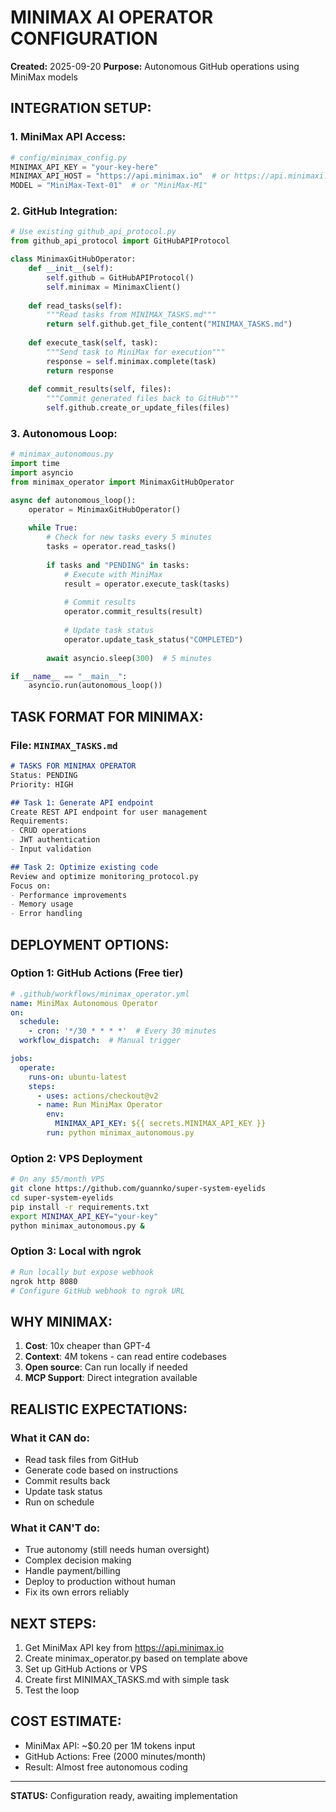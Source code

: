 # MINIMAX AI OPERATOR CONFIGURATION
**Created:** 2025-09-20
**Purpose:** Autonomous GitHub operations using MiniMax models

## INTEGRATION SETUP:

### 1. MiniMax API Access:
```python
# config/minimax_config.py
MINIMAX_API_KEY = "your-key-here"
MINIMAX_API_HOST = "https://api.minimax.io"  # or https://api.minimaxi.com
MODEL = "MiniMax-Text-01"  # or "MiniMax-M1"
```

### 2. GitHub Integration:
```python
# Use existing github_api_protocol.py
from github_api_protocol import GitHubAPIProtocol

class MinimaxGitHubOperator:
    def __init__(self):
        self.github = GitHubAPIProtocol()
        self.minimax = MinimaxClient()
    
    def read_tasks(self):
        """Read tasks from MINIMAX_TASKS.md"""
        return self.github.get_file_content("MINIMAX_TASKS.md")
    
    def execute_task(self, task):
        """Send task to MiniMax for execution"""
        response = self.minimax.complete(task)
        return response
    
    def commit_results(self, files):
        """Commit generated files back to GitHub"""
        self.github.create_or_update_files(files)
```

### 3. Autonomous Loop:
```python
# minimax_autonomous.py
import time
import asyncio
from minimax_operator import MinimaxGitHubOperator

async def autonomous_loop():
    operator = MinimaxGitHubOperator()
    
    while True:
        # Check for new tasks every 5 minutes
        tasks = operator.read_tasks()
        
        if tasks and "PENDING" in tasks:
            # Execute with MiniMax
            result = operator.execute_task(tasks)
            
            # Commit results
            operator.commit_results(result)
            
            # Update task status
            operator.update_task_status("COMPLETED")
        
        await asyncio.sleep(300)  # 5 minutes

if __name__ == "__main__":
    asyncio.run(autonomous_loop())
```

## TASK FORMAT FOR MINIMAX:

### File: `MINIMAX_TASKS.md`
```markdown
# TASKS FOR MINIMAX OPERATOR
Status: PENDING
Priority: HIGH

## Task 1: Generate API endpoint
Create REST API endpoint for user management
Requirements:
- CRUD operations
- JWT authentication
- Input validation

## Task 2: Optimize existing code
Review and optimize monitoring_protocol.py
Focus on:
- Performance improvements
- Memory usage
- Error handling
```

## DEPLOYMENT OPTIONS:

### Option 1: GitHub Actions (Free tier)
```yaml
# .github/workflows/minimax_operator.yml
name: MiniMax Autonomous Operator
on:
  schedule:
    - cron: '*/30 * * * *'  # Every 30 minutes
  workflow_dispatch:  # Manual trigger

jobs:
  operate:
    runs-on: ubuntu-latest
    steps:
      - uses: actions/checkout@v2
      - name: Run MiniMax Operator
        env:
          MINIMAX_API_KEY: ${{ secrets.MINIMAX_API_KEY }}
        run: python minimax_autonomous.py
```

### Option 2: VPS Deployment
```bash
# On any $5/month VPS
git clone https://github.com/guannko/super-system-eyelids
cd super-system-eyelids
pip install -r requirements.txt
export MINIMAX_API_KEY="your-key"
python minimax_autonomous.py &
```

### Option 3: Local with ngrok
```bash
# Run locally but expose webhook
ngrok http 8080
# Configure GitHub webhook to ngrok URL
```

## WHY MINIMAX:

1. **Cost**: 10x cheaper than GPT-4
2. **Context**: 4M tokens - can read entire codebases
3. **Open source**: Can run locally if needed
4. **MCP Support**: Direct integration available

## REALISTIC EXPECTATIONS:

### What it CAN do:
- Read task files from GitHub
- Generate code based on instructions
- Commit results back
- Update task status
- Run on schedule

### What it CAN'T do:
- True autonomy (still needs human oversight)
- Complex decision making
- Handle payment/billing
- Deploy to production without human
- Fix its own errors reliably

## NEXT STEPS:

1. Get MiniMax API key from https://api.minimax.io
2. Create minimax_operator.py based on template above
3. Set up GitHub Actions or VPS
4. Create first MINIMAX_TASKS.md with simple task
5. Test the loop

## COST ESTIMATE:

- MiniMax API: ~$0.20 per 1M tokens input
- GitHub Actions: Free (2000 minutes/month)
- Result: Almost free autonomous coding

---
**STATUS:** Configuration ready, awaiting implementation